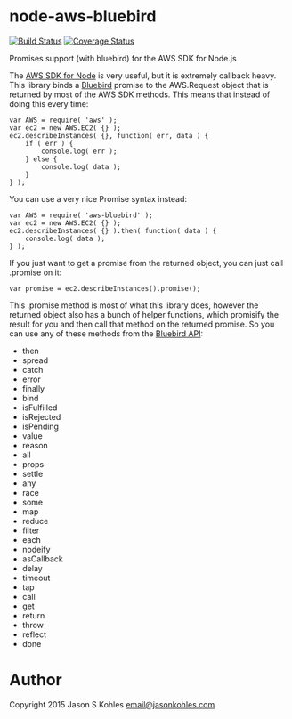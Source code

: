node-aws-bluebird
=================

[![Build Status][tb]][tl] [![Coverage Status][cb]][cl]

Promises support (with bluebird) for the AWS SDK for Node.js

The [AWS SDK for Node][aws-sdk] is very useful, but it is extremely callback
heavy.  This library binds a [Bluebird][bluebird] promise to the AWS.Request
object that is returned by most of the AWS SDK methods.  This means that
instead of doing this every time:

```node
var AWS = require( 'aws' );
var ec2 = new AWS.EC2( {} );
ec2.describeInstances( {}, function( err, data ) {
    if ( err ) {
        console.log( err );
    } else {
        console.log( data );
    }
} );
```

You can use a very nice Promise syntax instead:

```node
var AWS = require( 'aws-bluebird' );
var ec2 = new AWS.EC2( {} );
ec2.describeInstances( {} ).then( function( data ) {
    console.log( data );
} );
```

If you just want to get a promise from the returned object, you can just
call .promise on it:

```node
var promise = ec2.describeInstances().promise();
```

This .promise method is most of what this library does, however the returned
object also has a bunch of helper functions, which promisify the result for
you and then call that method on the returned promise.  So you can use any
of these methods from the [Bluebird API][bluebird-api]:

 * then
 * spread
 * catch
 * error
 * finally
 * bind
 * isFulfilled
 * isRejected
 * isPending
 * value
 * reason
 * all
 * props
 * settle
 * any
 * race
 * some
 * map
 * reduce
 * filter
 * each
 * nodeify
 * asCallback
 * delay
 * timeout
 * tap
 * call
 * get
 * return
 * throw
 * reflect
 * done


Author
======
Copyright 2015 Jason S Kohles <email@jasonkohles.com>


[aws-sdk]: https://aws.amazon.com/sdk-for-node-js/
[bluebird]: https://github.com/petkaantonov/bluebird
[bluebird-api]: https://github.com/petkaantonov/bluebird/blob/master/API.md

[tb]: https://travis-ci.org/jasonk/node-aws-bluebird.svg?branch=master
[tl]: https://travis-ci.org/jasonk/node-aws-bluebird
[cb]: https://coveralls.io/repos/jasonk/node-aws-bluebird/badge.svg?branch=master&service=github
[cl]: https://coveralls.io/github/jasonk/node-aws-bluebird?branch=master
